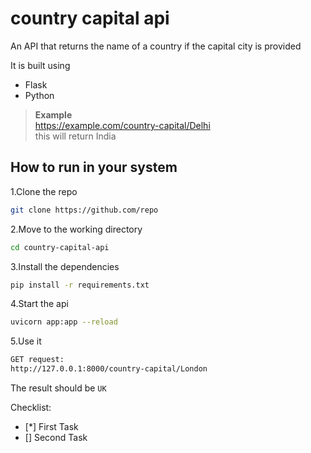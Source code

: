 # country capital api
An API that returns the name of a country if the capital city is provided


It is built using 
- Flask
- Python

> **Example**   
> https://example.com/country-capital/Delhi  
> this will return India  

## How to run in your system
1.Clone the repo 
```bash
git clone https://github.com/repo
```
2.Move to the working directory
```bash
cd country-capital-api
```
3.Install the dependencies
```bash
pip install -r requirements.txt
```
4.Start the api
```bash
uvicorn app:app --reload
```
5.Use it 
```bash
GET request:
http://127.0.0.1:8000/country-capital/London
```

The result should be `UK`

Checklist:
- [*] First Task
- [] Second Task
